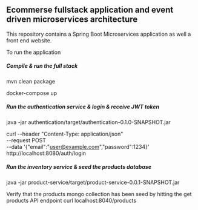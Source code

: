 ## Ecommerse fullstack application and event driven microservices architecture

This repository contains a Spring Boot Microservices application as well a front end website.

To run the application

##### Compile & run the full stack
mvn clean package 

docker-compose up 


##### Run the authentication service & login & receive JWT token 
java -jar authentication/target/authentication-0.1.0-SNAPSHOT.jar

 curl --header "Content-Type: application/json" \
  --request POST \
  --data '{"email":"user@example.com","password":1234}' \
  http://localhost:8080/auth/login


##### Run the inventory service & seed the products database
java -jar product-service/target/product-service-0.0.1-SNAPSHOT.jar

Verify that the products mongo collection has been seed by hitting the get products API endpoint
curl localhost:8040/products

